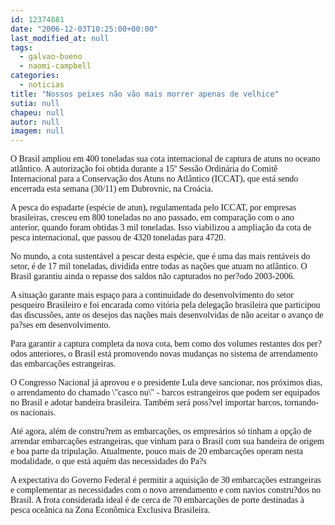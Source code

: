 ```yaml
---
id: 12374881
date: "2006-12-03T10:25:00+00:00"
last_modified_at: null
tags:
  - galvao-bueno
  - naomi-campbell
categories:
  - noticias
title: "Nossos peixes não vão mais morrer apenas de velhice"
sutia: null
chapeu: null
autor: null
imagem: null
---
```

<p><P><FONT face=Verdana>O Brasil ampliou em 400 toneladas sua cota internacional de captura de atuns no oceano atlântico. A autorização foi obtida durante a 15º Sessão Ordinária do Comitê Internacional para a Conservação dos Atuns no Atlântico (ICCAT), que está sendo encerrada esta semana (30/11) em Dubrovnic, na Croácia.</FONT></P></p>
<p><P><FONT face=Verdana>A pesca do espadarte (espécie de atun), regulamentada pelo ICCAT, por empresas brasileiras, cresceu em 800 toneladas no ano passado, em comparação com o ano anterior, quando foram obtidas 3 mil toneladas. Isso viabilizou a ampliação da cota de pesca internacional, que passou de 4320 toneladas para 4720. </FONT></P></p>
<p><P><FONT face=Verdana>No mundo, a cota sustentável a pescar desta espécie, que é uma das mais rentáveis do setor, é de 17 mil toneladas, dividida entre todas as nações que atuam no atlântico. O Brasil garantiu ainda o repasse dos saldos não capturados no per?odo 2003-2006. </FONT></P></p>
<p><P><FONT face=Verdana>A situação garante mais espaço para a continuidade do desenvolvimento do setor pesqueiro Brasileiro e foi encarada como vitória pela delegação brasileira que participou das discussões, ante os desejos das nações mais desenvolvidas de não aceitar o avanço de pa?ses em desenvolvimento. </FONT></P></p>
<p><P><FONT face=Verdana>Para garantir a captura completa da nova cota, bem como dos volumes restantes dos per?odos anteriores, o Brasil está promovendo novas mudanças no sistema de arrendamento das embarcações estrangeiras. </FONT></P></p>
<p><P><FONT face=Verdana>O Congresso Nacional já aprovou e o presidente Lula deve sancionar, nos próximos dias, o arrendamento do chamado \"casco nu\" - barcos estrangeiros que podem ser equipados no Brasil e adotar bandeira brasileira. Também será poss?vel importar barcos, tornando-os nacionais. </FONT></P></p>
<p><P><FONT face=Verdana>Até agora, além de constru?rem as embarcações, os empresários só tinham a opção de arrendar embarcações estrangeiras, que vinham para o Brasil com sua bandeira de origem e boa parte da tripulação. Atualmente, pouco mais de 20 embarcações operam nesta modalidade, o que está aquém das necessidades do Pa?s</FONT></P></p>
<p><P><FONT face=Verdana>A expectativa do Governo Federal é permitir a aquisição de 30 embarcações estrangeiras e complementar as necessidades com o novo arrendamento e com navios constru?dos no Brasil. A frota considerada ideal é de cerca de 70 embarcações de porte destinadas à pesca oceânica na Zona Econômica Exclusiva Brasileira. </FONT></P> </p>
